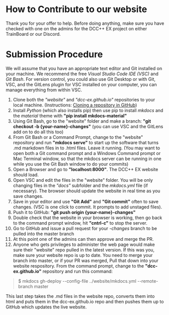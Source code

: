 # How to Contribute to our website

Thank you for your offer to help. Before doing anything, make sure you have checked with one on the admins for the DCC++ EX project on either TrainBoard or our Discord.

# Submission Procedure

We will assume that you have an appropriate text editor and Git installed on your machine. We recommend the free _Visual Studio Code IDE (VSC)_ and _Git Bash_. For version control, you could also use Git Desktop or with Git, VSC, and the GitLens plugin for VSC installed on your computer, you can manage everything from within VSC.

1. Clone both the _"website"_ and _"dcc-ex.github.io"_ repositories to your local machine. (Instructions: [Cloning a repository in GitHub](https://help.github.com/en/github/creating-cloning-and-archiving-repositories/cloning-a-repository))
2. Install _Python_ (which also installs pip) then use pip to install _mkdocs_ and the _material_ theme with **"pip install mkdocs-material"**
3. Using Git Bash, go to the "website" folder and make a branch: **"git checkout -b {your-name}-changes"** (you can use VSC and the GitLens add on to do all this too)
4. From Git Bash or a Command Prompt, change to the "website" repository and run **"mkdocs serve"** to start up the software that turns .md markdown files in to .html files. Leave it running. (You may want to open both a Git command prompt and a Windows Command prompt or Mac Terminal window, so that the mkdocs server can be running in one while you use the Git Bash window to do your commits)
5. Open a Browser and go to **"localhost:8000"**. The DCC++ EX website should load.
6. Open VSC and edit the files in the "website" folder. You will be only changing files in the _"docs"_ subfolder and the _mkdocs.yml_ file (if necessary). The browser should update the website in real time as you save changes.
7. Save in your editor and use **"Git Add"** and **"Git commit"** often to save changes. (VSC is one click to commit. It prompts to add unstaged files).
8. Push it to GitHub: **"git push origin {your-name}-changes"**
9. Double check that the website in your browser is working, then go back to the command prompt window, hit **"cntrl-c"** to stop the server.
10. Go to GitHub and issue a pull request for your _<your-name>-changes_ branch to be pulled into the master branch
11. At this point one of the admins can then approve and merge the PR.
12. Anyone who gets privileges to administer the web page would make sure their "website" repo pulled in the latest version. If this was you, make sure your website repo is up to date. You need to merge your <your-name> branch into master, or if your PR was merged, Pull that down into your website respository. From the command prompt, change to the **"dcc-ex.github.io"** repository and run this command:
  
> $ mkdocs gh-deploy --config-file ../website/mkdocs.yml --remote-branch master

This last step takes the .md files in the website repo, converts them into html and puts them in the dcc-ex.github.io repo and then pushes them up to GitHub which updates the live website.
